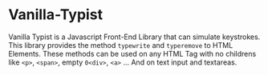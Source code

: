 # Vanilla-Typist

Vanilla Typist is a Javascript Front-End Library that can simulate keystrokes. This library provides the method `typewrite` and `typeremove` to HTML Elements. These methods can be used on any HTML Tag with no childrens like `<p>`, `<span>`, empty `0<div>`, `<a>` ... And on text input and textareas.

